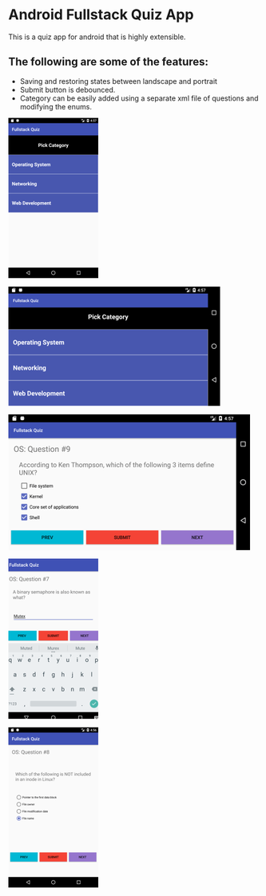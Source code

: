# Android Fullstack Quiz App

This is a quiz app for android that is highly extensible.

## The following are some of the features:

  - Saving and restoring states between landscape and portrait
  - Submit button is debounced.
  - Category can be easily added using a separate xml file of questions and modifying the enums.


![picture](images/compresspng/portrait_main-min.png)

![picture](images/compresspng/landscape_main-min.png)

![picture](images/compresspng/checkbox-min.png)

![picture](images/compresspng/edit_text-min.png)

![picture](images/compresspng/radio-min.png)
